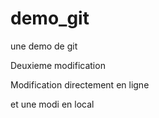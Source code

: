 # demo_git
une demo de git

Deuxieme modification

Modification directement en ligne

et une modi en local

